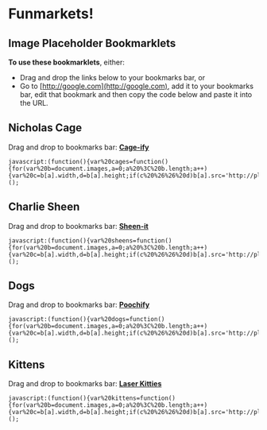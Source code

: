 # Funmarkets! #
## Image Placeholder Bookmarklets ##

**To use these bookmarklets**, either:

- Drag and drop the links below to your bookmarks bar, or
- Go to [http://google.com](http://google.com), add it to your bookmarks bar, edit that bookmark and then copy the code below and paste it into the URL.

## Nicholas Cage ##

Drag and drop to bookmarks bar: **[Cage-ify]( javascript:(function(){var%20cages=function(){for(var%20b=document.images,a=0;a%20%3C%20b.length;a++){var%20c=b[a].width,d=b[a].height;if(c%20%26%26%20d)b[a].src='http://placecage.com/'+c+'/'+d}return%20false};cages();})(); "test")**

    javascript:(function(){var%20cages=function(){for(var%20b=document.images,a=0;a%20%3C%20b.length;a++){var%20c=b[a].width,d=b[a].height;if(c%20%26%26%20d)b[a].src='http://placecage.com/'+c+'/'+d}return%20false};cages();})();


## Charlie Sheen ##

Drag and drop to bookmarks bar: **[Sheen-it](javascript:(function(){var%20sheens=function(){for(var%20b=document.images,a=0;a%20%3C%20b.length;a++){var%20c=b[a].width,d=b[a].height;if(c%20%26%26%20d)b[a].src='http://placesheen.com/'+c+'/'+d}return%20false};sheens();})();)**

    javascript:(function(){var%20sheens=function(){for(var%20b=document.images,a=0;a%20%3C%20b.length;a++){var%20c=b[a].width,d=b[a].height;if(c%20%26%26%20d)b[a].src='http://placesheen.com/'+c+'/'+d}return%20false};sheens();})();


## Dogs ##

Drag and drop to bookmarks bar: **[Poochify](javascript:(function(){var%20dogs=function(){for(var%20b=document.images,a=0;a%20%3C%20b.length;a++){var%20c=b[a].width,d=b[a].height;if(c%20%26%26%20d)b[a].src='http://placedog.com/'+c+'/'+d}return%20false};dogs();})();)**

    javascript:(function(){var%20dogs=function(){for(var%20b=document.images,a=0;a%20%3C%20b.length;a++){var%20c=b[a].width,d=b[a].height;if(c%20%26%26%20d)b[a].src='http://placedog.com/'+c+'/'+d}return%20false};dogs();})();

## Kittens ##

Drag and drop to bookmarks bar: **[Laser Kitties](javascript:(function(){var%20kittens=function(){for(var%20b=document.images,a=0;a%20%3C%20b.length;a++){var%20c=b[a].width,d=b[a].height;if(c%20%26%26%20d)b[a].src='http://placekitten.com/'+c+'/'+d}return%20false};kittens();})();)**

    javascript:(function(){var%20kittens=function(){for(var%20b=document.images,a=0;a%20%3C%20b.length;a++){var%20c=b[a].width,d=b[a].height;if(c%20%26%26%20d)b[a].src='http://placekitten.com/'+c+'/'+d}return%20false};kittens();})();